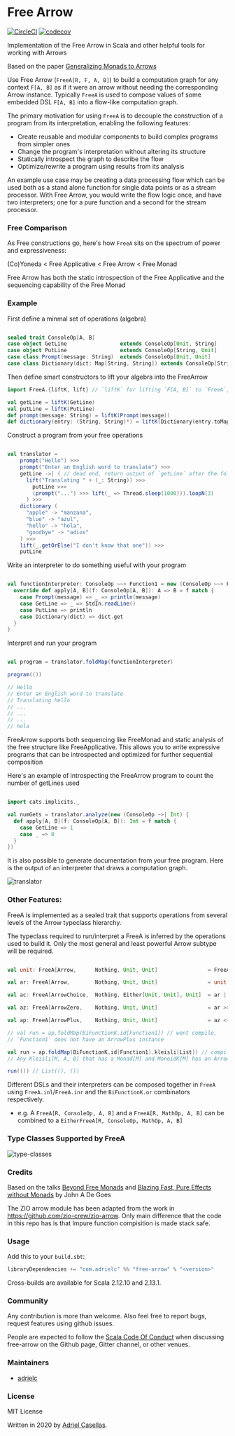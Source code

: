 # Free Arrow

[![CircleCI](https://circleci.com/gh/adrielc/free-arrow/tree/master.svg?style=svg)](https://circleci.com/gh/adrielc/free-arrow/tree/master)
[![codecov](https://codecov.io/gh/adrielc/free-arrow/branch/master/graphs/badge.svg)](https://codecov.io/gh/adrielc/free-arrow)

Implementation of the Free Arrow in Scala and other helpful tools for working with Arrows

Based on the paper [Generalizing Monads to Arrows](http://www.cse.chalmers.se/~rjmh/Papers/arrows.pdf)

Use Free Arrow (`FreeA[R, F, A, B]`) to build a computation graph for any context `F[A, B]` as if it were an arrow
without needing the corresponding Arrow instance. Typically `FreeA` is used to compose
values of some embedded DSL `F[A, B]` into a flow-like computation graph.

The primary motivation for using `FreeA` is to decouple the construction of a program
from its interpretation, enabling the following features:

-  Create reusable and modular components to build complex programs from simpler ones
-  Change the program's interpretation without altering its structure
-  Statically introspect the graph to describe the flow
-  Optimize/rewrite a program using results from its analysis

An example use case may be creating a data processing flow which can 
be used both as a stand alone function for single data points or
as a stream processor. With Free Arrow, you would write the flow logic 
once, and have two interpreters; one for a pure function and a second 
for the stream processor.

### Free Comparison
 
As Free constructions go, here's how `FreeA` sits on the spectrum of power and expressiveness:

(Co)Yoneda < Free Applicative < Free Arrow < Free Monad

Free Arrow has both the static introspection of the Free Applicative and the sequencing capability of the Free Monad

### Example

First define a minmal set of operations (algebra)

```scala

sealed trait ConsoleOp[A, B]
case object GetLine                 extends ConsoleOp[Unit, String]
case object PutLine                 extends ConsoleOp[String, Unit]
case class Prompt(message: String)  extends ConsoleOp[Unit, Unit]
case class Dictionary(dict: Map[String, String]) extends ConsoleOp[String, Option[String]]

``` 

Then define smart constructors to lift your algebra into the FreeArrow


```scala
import FreeA.{liftK, lift} // `liftK` for lifting `F[A, B]` to `FreeA`, `lift` for lifting pure functions `A => B` to `FreeA`

val getLine = liftK(GetLine)
val putLine = liftK(PutLine)
def prompt(message: String) = liftK(Prompt(message))
def dictionary(entry: (String, String)*) = liftK(Dictionary(entry.toMap))

```  

Construct a program from your free operations 

```scala

val translator = 
    prompt("Hello") >>>
    prompt("Enter an English word to translate") >>>
    getLine ->| ( // dead end, return output of `getLine` after the following
      lift("Translating " + (_: String)) >>>
        putLine >>>
        (prompt("...") >>> lift(_ => Thread.sleep(1000))).loopN(3)
      ) >>>
    dictionary (
      "apple" -> "manzana",
      "blue" -> "azul",
      "hello" -> "hola",
      "goodbye" -> "adios"
    ) >>> 
    lift(_.getOrElse("I don't know that one")) >>>
    putLine

```

Write an interpreter to do something useful with your program

```scala

val functionInterpreter: ConsoleOp ~~> Function1 = new (ConsoleOp ~~> Function1) {
  override def apply[A, B](f: ConsoleOp[A, B]): A => B = f match {
    case Prompt(message) => _ => println(message)
    case GetLine => _ => StdIn.readLine()
    case PutLine => println
    case Dictionary(dict) => dict.get
  }
}

```

Interpret and run your program

```scala

val program = translator.foldMap(functionInterpreter)

program(())

// Hello
// Enter an English word to translate
// Translating hello
// ...
// ...
// ...
// hola
```

FreeArrow supports both sequencing like FreeMonad and static analysis
of the free structure like FreeApplicative. This allows you to write 
expressive programs that can be introspected and optimized for further
sequential composition

Here's an example of introspecting the FreeArrow program to count the 
number of getLines used

```scala

import cats.implicits._

val numGets = translator.analyze(new (ConsoleOp ~>| Int) {
  def apply[A, B](f: ConsoleOp[A, B]): Int = f match {
    case GetLine => 1
    case _ => 0
  }
})

```

It is also possible to generate documentation from your free program.
Here is the output of an interpreter that draws a computation graph. 

![translator](docs/translator.png)
 
 
### Other Features:

FreeA is implemented as a sealed trait that supports operations from several levels of the Arrow
typeclass hierarchy. 
    
The typeclass required to run/interpret a FreeA is inferred by the operations
used to build it. Only the most general and least powerful Arrow subtype will be required.

```scala

val unit: FreeA[Arrow,      Nothing, Unit, Unit]                = FreeA.id[Unit]

val ar: FreeA[Arrow,        Nothing, Unit, Unit]                = unit >>> unit

val ac: FreeA[ArrowChoice,  Nothing, Either[Unit, Unit], Unit]  = ar ||| ar

val az: FreeA[ArrowZero,    Nothing, Unit, Unit]                = ar >>> zeroArrow[Unit, Unit]

val ap: FreeA[ArrowPlus,    Nothing, Unit, Unit]                = az <+> ar <+> ar

// val run = ap.foldMap(BiFunctionK.id[Function1]) // wont compile, 
// `Function1` does not have an ArrowPlus instance

val run = ap.foldMap(BiFunctionK.id[Function1].kleisli[List]) // compiles
// Any Kleisli[M, A, B] that has a Monad[M] and MonoidK[M] has an ArrowPlus[Kleisli[M, ?, ?]] instance

run(()) // List((), ())

```    

Different DSLs and their interpreters can be composed together in `FreeA` using 
 `FreeA.inl`/`FreeA.inr` and the `BiFunctionK.or` combinators respectively.
    
   - e.g. A `FreeA[R, ConsoleOp, A, B]` and a `FreeA[R, MathOp, A, B]` can be combined to a
    `EitherFreeA[R, ConsoleOp, MathOp, A, B]`
    
### Type Classes Supported by FreeA

![type-classes](docs/Arrow%20Hierarchy.png)

### Credits

Based on the talks [Beyond Free Monads](https://www.youtube.com/watch?v=A-lmrvsUi2Y) and [Blazing Fast, Pure Effects without Monads](https://www.youtube.com/watch?v=L8AEj6IRNEE) by John A De Goes

The ZIO arrow module has been adapted from the work in https://github.com/zio-crew/zio-arrow. Only main difference that the code in this repo has is that
Impure function compisition is made stack safe.


### Usage

Add this to your `build.sbt`:

```scala
libraryDependencies += "com.adrielc" %% "free-arrow" % "<version>"
```

Cross-builds are available for Scala 2.12.10 and 2.13.1.

### Community

Any contribution is more than welcome. Also feel free to report bugs, request features using github issues.

People are expected to follow the [Scala Code Of Conduct](https://www.scala-lang.org/conduct/) when discussing free-arrow on the Github page, Gitter channel, or other venues.

### Maintainers

* [adrielc](https://github.com/adrielc)

### License

MIT License

Written in 2020 by [Adriel Casellas](https://github.com/adrielc).
